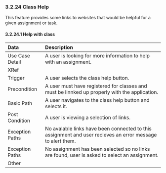 ### 3.2.24 Class Help
This feature provides some links to websites that would be helpful for a given assignment or task.

#### 3.2.24.1 Help with class

| Data          | Description |
|:--------------| :--------------|
|Use Case Detail| A user is looking for more information to help with an assignment.|
|XRef           | |
|Trigger        | A user selects the class help button.|
|Precondition   | A user must have registered for classes and must be linnked up properly with the application.|
|Basic Path     | A user navigates to the class help button and selects it.|
|Post Condition | A user is viewing a selection of links.|
|Exception Paths| No avalable links have been connected to this assignment and user recieves an error message to alert them.|
|Exception Paths| No assignment has been selected so no links are found, user is asked to select an assignment.|
|Other          | |